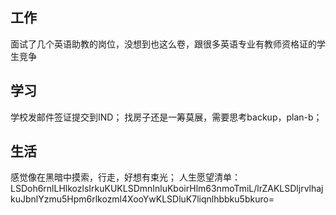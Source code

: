 ## 工作
面试了几个英语助教的岗位，没想到也这么卷，跟很多英语专业有教师资格证的学生竞争

## 学习
学校发邮件签证提交到IND；
找房子还是一筹莫展，需要思考backup，plan-b；

## 生活
感觉像在黑暗中摸索，行走，好想有束光；
人生愿望清单：
LSDoh6rnlLHlkozlsIrkuKUKLSDmnInluKboirHlm63nmoTmiL/lrZAKLSDljrvlhajkuJbnlYzmu5Hpm6rlkozml4XooYwKLSDluK7liqnlhbbku5bkuro=

